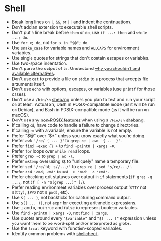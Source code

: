 # Shell

- Break long lines on `|`, `&&`, or `||` and indent the continuations.
- Don't add an extension to executable shell scripts.
- Don't put a line break before `then` or `do`, use `if ...; then` and `while ...; do`.
- Use `for x; do`, not `for x in "$@"; do`.
- Use `snake_case` for variable names and `ALLCAPS` for environment variables.
- Use single quotes for strings that don't contain escapes or variables.
- Use two-space indentation.
- Don't parse the output of `ls`. Understand [why you shouldn't and available alternatives].
- Don't use `cat` to provide a file on `stdin` to a process that accepts file arguments itself.
- Don't use `echo` with options, escapes, or variables (use `printf` for those cases).
- Don't use a `/bin/sh` [shebang] unless you plan to test and run your script on at least: Actual Sh, Dash in
  POSIX-compatible mode (as it will be run on Debian), and Bash in POSIX-compatible mode (as it will be run on macOS).
- Don't use any [non-POSIX features] when using a `/bin/sh` [shebang].
- If calling `cd`, have code to handle a failure to change directories.
- If calling `rm` with a variable, ensure the variable is not empty.
- Prefer "$@" over "$\*" unless you know exactly what you're doing.
- Prefer `awk '/re/ { ... }'` to `grep re | awk '{ ... }'`.
- Prefer `find -exec {} +` to `find -print0 | xargs -0`.
- Prefer `for` loops over `while read` loops.
- Prefer `grep -c` to `grep | wc -l`.
- Prefer `mktemp` over using `$$` to "uniquely" name a temporary file.
- Prefer `sed '/re/!d; s//.../'` to `grep re | sed 's/re/.../'`.
- Prefer `sed 'cmd; cmd'` to `sed -e 'cmd' -e 'cmd'`.
- Prefer checking exit statuses over output in `if` statements (`if grep -q ...;`, not `if [ -n "$(grep ...)" ];`).
- Prefer reading environment variables over process output (`$TTY` not `$(tty)`, `$PWD` not `$(pwd)`, etc).
- Use `$( ... )`, not backticks for capturing command output.
- Use `$(( ... ))`, not `expr` for executing arithmetic expressions.
- Use `1` and `0`, not `true` and `false` to represent boolean variables.
- Use `find -print0 | xargs -0`, not `find | xargs`.
- Use quotes around every `"$variable"` and `"$( ... )"` expression unless you want them to be word-split and/or
  interpreted as globs.
- Use the `local` keyword with function-scoped variables.
- Identify common problems with [shellcheck].

[shebang]: http://en.wikipedia.org/wiki/Shebang_(Unix)
[why you shouldn't and available alternatives]: http://mywiki.wooledge.org/ParsingLs
[non-posix features]: http://mywiki.wooledge.org/Bashism
[shellcheck]: http://www.shellcheck.net/
